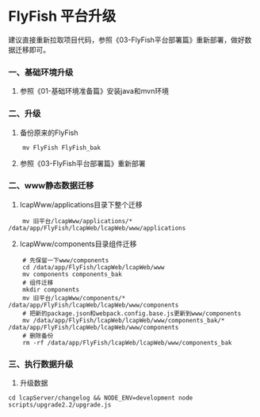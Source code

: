 # FlyFish 平台升级
建议直接重新拉取项目代码，参照《03-FlyFish平台部署篇》重新部署，做好数据迁移即可。

### 一、基础环境升级
1. 参照《01-基础环境准备篇》安装java和mvn环境


### 二、升级
1. 备份原来的FlyFish
```
    mv FlyFish FlyFish_bak
```
2. 参照《03-FlyFish平台部署篇》重新部署

### 二、www静态数据迁移
1. lcapWww/applications目录下整个迁移
```
    mv 旧平台/lcapWww/applications/* /data/app/FlyFish/lcapWeb/lcapWeb/www/applications
```

2. lcapWww/components目录组件迁移
```
    # 先保留一下www/components
    cd /data/app/FlyFish/lcapWeb/lcapWeb/www
    mv components components_bak
    # 组件迁移
    mkdir components
    mv 旧平台/lcapWww/components/* /data/app/FlyFish/lcapWeb/lcapWeb/www/components
    # 把新的package.json和webpack.config.base.js更新到www/components
    mv /data/app/FlyFish/lcapWeb/lcapWeb/www/components_bak/* /data/app/FlyFish/lcapWeb/lcapWeb/www/components
    # 删除备份
    rm -rf /data/app/FlyFish/lcapWeb/lcapWeb/www/components_bak
```

### 三、执行数据升级
1. 升级数据
```
cd lcapServer/changelog && NODE_ENV=development node scripts/upgrade2.2/upgrade.js
```

